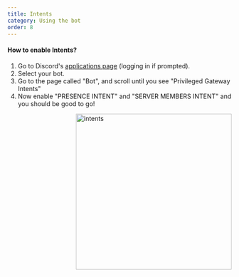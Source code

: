 ```yaml
---
title: Intents
category: Using the bot
order: 8
---
```


#### How to enable Intents?
1. Go to Discord's [applications page](https://discordapp.com/developers/applications/me) (logging in if prompted).
2. Select your bot.
3. Go to the page called "Bot", and scroll until you see "Privileged Gateway Intents"
4. Now enable "PRESENCE INTENT" and "SERVER MEMBERS INTENT" and you should be good to go!


<img class="doc-img" src="{{ site.baseurl }}/images/intents.png" alt="intents" style="width: 350px; float: right;"/>








